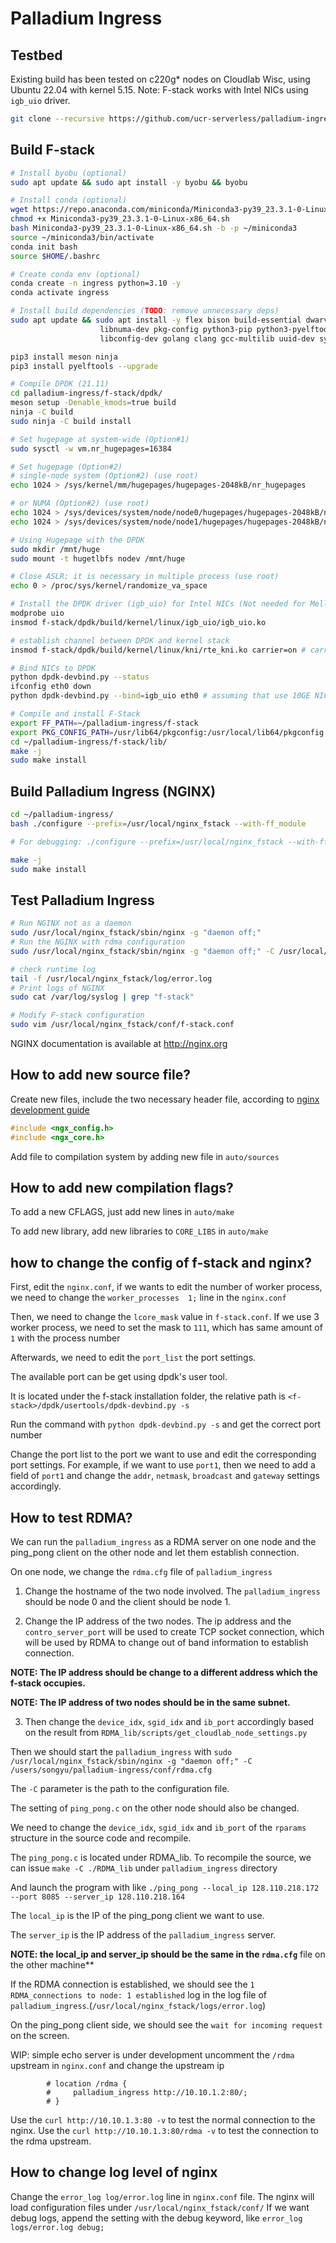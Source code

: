 # Palladium Ingress

## Testbed
Existing build has been tested on c220g* nodes on Cloudlab Wisc, using 
Ubuntu 22.04 with kernel 5.15.
Note: F-stack works with Intel NICs using `igb_uio` driver.

```bash
git clone --recursive https://github.com/ucr-serverless/palladium-ingress.git
```

## Build F-stack
```bash
# Install byobu (optional)
sudo apt update && sudo apt install -y byobu && byobu

# Install conda (optional)
wget https://repo.anaconda.com/miniconda/Miniconda3-py39_23.3.1-0-Linux-x86_64.sh
chmod +x Miniconda3-py39_23.3.1-0-Linux-x86_64.sh
bash Miniconda3-py39_23.3.1-0-Linux-x86_64.sh -b -p ~/miniconda3
source ~/miniconda3/bin/activate
conda init bash
source $HOME/.bashrc

# Create conda env (optional)
conda create -n ingress python=3.10 -y
conda activate ingress

# Install build dependencies (TODO: remove unnecessary deps)
sudo apt update && sudo apt install -y flex bison build-essential dwarves libssl-dev libelf-dev \
                    libnuma-dev pkg-config python3-pip python3-pyelftools \
                    libconfig-dev golang clang gcc-multilib uuid-dev sysstat gawk libpcre3 libpcre3-dev libglib2.0-dev

pip3 install meson ninja
pip3 install pyelftools --upgrade

# Compile DPDK (21.11)
cd palladium-ingress/f-stack/dpdk/
meson setup -Denable_kmods=true build
ninja -C build
sudo ninja -C build install

# Set hugepage at system-wide (Option#1)
sudo sysctl -w vm.nr_hugepages=16384

# Set hugepage (Option#2)
# single-node system (Option#2) (use root)
echo 1024 > /sys/kernel/mm/hugepages/hugepages-2048kB/nr_hugepages

# or NUMA (Option#2) (use root)
echo 1024 > /sys/devices/system/node/node0/hugepages/hugepages-2048kB/nr_hugepages
echo 1024 > /sys/devices/system/node/node1/hugepages/hugepages-2048kB/nr_hugepages

# Using Hugepage with the DPDK
sudo mkdir /mnt/huge
sudo mount -t hugetlbfs nodev /mnt/huge

# Close ASLR; it is necessary in multiple process (use root)
echo 0 > /proc/sys/kernel/randomize_va_space

# Install the DPDK driver (igb_uio) for Intel NICs (Not needed for Mellanox NICs)
modprobe uio
insmod f-stack/dpdk/build/kernel/linux/igb_uio/igb_uio.ko

# establish channel between DPDK and kernel stack
insmod f-stack/dpdk/build/kernel/linux/kni/rte_kni.ko carrier=on # carrier=on is necessary, otherwise need to be up `veth0` via `echo 1 > /sys/class/net/veth0/carrier`

# Bind NICs to DPDK
python dpdk-devbind.py --status
ifconfig eth0 down
python dpdk-devbind.py --bind=igb_uio eth0 # assuming that use 10GE NIC and eth0

# Compile and install F-Stack
export FF_PATH=~/palladium-ingress/f-stack
export PKG_CONFIG_PATH=/usr/lib64/pkgconfig:/usr/local/lib64/pkgconfig:/usr/lib/pkgconfig
cd ~/palladium-ingress/f-stack/lib/
make -j
sudo make install
```

## Build Palladium Ingress (NGINX)
```bash
cd ~/palladium-ingress/
bash ./configure --prefix=/usr/local/nginx_fstack --with-ff_module

# For debugging: ./configure --prefix=/usr/local/nginx_fstack --with-ff_module --with-debug

make -j
sudo make install
```

## Test Palladium Ingress
```bash
# Run NGINX not as a daemon
sudo /usr/local/nginx_fstack/sbin/nginx -g "daemon off;"
# Run the NGINX with rdma configuration
sudo /usr/local/nginx_fstack/sbin/nginx -g "daemon off;" -C /usr/local/nginx_fstack/conf/rdma.cfg

# check runtime log
tail -f /usr/local/nginx_fstack/log/error.log
# Print logs of NGINX
sudo cat /var/log/syslog | grep "f-stack"

# Modify F-stack configuration
sudo vim /usr/local/nginx_fstack/conf/f-stack.conf
```

NGINX documentation is available at http://nginx.org

## How to add new source file?

Create new files, include the two necessary header file, according to [nginx development guide](https://nginx.org/en/docs/dev/development_guide.html)

```c
#include <ngx_config.h>
#include <ngx_core.h>
```

Add file to compilation system by adding new file in `auto/sources`

## How to add new compilation flags?

To add a new CFLAGS, just add new lines in `auto/make`

To add new library, add new libraries to `CORE_LIBS` in `auto/make`

## how to change the config of f-stack and nginx?

First, edit the `nginx.conf`, if we wants to edit the number of worker process, we need to change the
`worker_processes  1;` line in the `nginx.conf`

Then, we need to change the `lcore_mask` value in `f-stack.conf`. If we use 3 worker process, we need to set the mask to `111`, which has same amount of `1` with the process number

Afterwards, we need to edit the `port_list` the port settings.

The available port can be get using dpdk's user tool.

It is located under the f-stack installation folder, the relative path is `<f-stack>/dpdk/usertools/dpdk-devbind.py -s`

Run the command with `python dpdk-devbind.py -s` and get the correct port number

Change the port list to the port we want to use and edit the corresponding port settings.
For example, if we want to use `port1`, then we need to add a field of `port1` and change the `addr`, `netmask`, `broadcast` and `gateway` settings accordingly.


## How to test RDMA?

We can run the `palladium_ingress` as a RDMA server on one node and the ping_pong client on the other node and let them establish connection.

On one node, we change the `rdma.cfg` file of `palladium_ingress`
1. Change the hostname of the two node involved. The `palladium_ingress` should be node 0 and the client should be node 1.

2. Change the IP address of the two nodes. The ip address and the `contro_server_port` will be used to create TCP socket connection, which will be used by RDMA to change out of band information  to establish connection.


**NOTE: The IP address should be change to a different address which the f-stack occupies.**

**NOTE: The IP address of two nodes should be in the same subnet.**

3. Then change the `device_idx`, `sgid_idx` and `ib_port` accordingly based on the result from `RDMA_lib/scripts/get_cloudlab_node_settings.py`

Then we should start the `palladium_ingress` with `sudo /usr/local/nginx_fstack/sbin/nginx -g "daemon off;" -C /users/songyu/palladium-ingress/conf/rdma.cfg`

The `-C` parameter is the path to the configuration file.

The setting of `ping_pong.c` on the other node should also be changed.

We need to change the `device_idx`, `sgid_idx` and `ib_port` of the `rparams` structure in the source code and recompile.

The `ping_pong.c` is located under RDMA_lib. To recompile the source, we can issue `make -C ./RDMA_lib` under `palladium_ingress` directory

And launch the program with like `./ping_pong --local_ip 128.110.218.172 --port 8085 --server_ip 128.110.218.164`

The `local_ip` is the IP of the ping_pong client we want to use.

The `server_ip` is the IP address of the `palladium_ingress` server.

**NOTE: the local_ip and server_ip should be the same in the `rdma.cfg`** file on the other machine**

If the RDMA connection is established, we should see the `1 RDMA_connections to node: 1 established` log in the log file of `palladium_ingress`.(`/usr/local/nginx_fstack/logs/error.log`)

On the ping_pong client side, we should see the `wait for incoming request` on the screen.

WIP: simple echo server is under development
uncomment the `/rdma` upstream in `nginx.conf` and change the upstream ip

```
        # location /rdma {
        #     palladium_ingress http://10.10.1.2:80/;
        # }
```

Use the `curl http://10.10.1.3:80 -v` to test the normal connection to the nginx.
Use the `curl http://10.10.1.3:80/rdma -v` to test the connection to the rdma upstream.

## How to change log level of nginx

Change the `error_log log/error.log` line in `nginx.conf` file.
The nginx will load configuration files under `/usr/local/nginx_fstack/conf/`
If we want debug logs, append the setting with the debug keyword, like `error_log  logs/error.log debug;`

